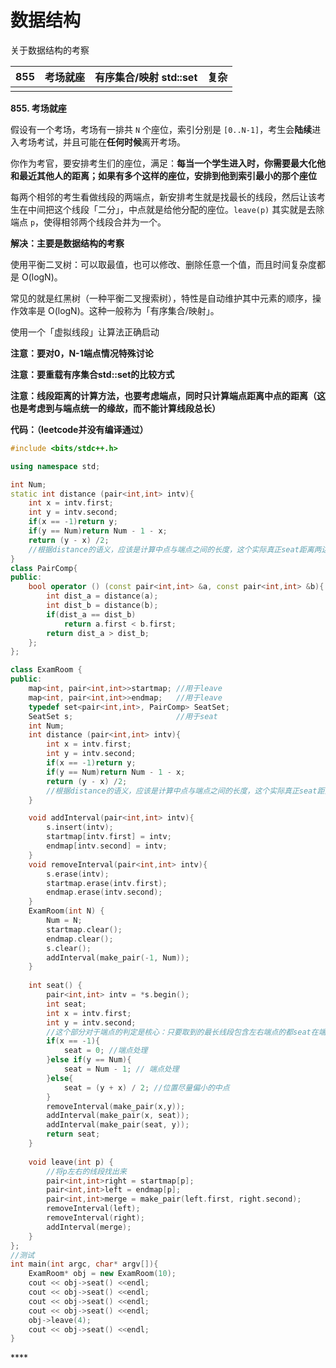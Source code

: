 # 数据结构

关于数据结构的考察

| 855 | 考场就座 | 有序集合/映射 std::set | 复杂 |
| :--- | :--- | :--- | :--- |
|  |  |  |  |

**855. 考场就座**

假设有一个考场，考场有一排共 `N` 个座位，索引分别是 `[0..N-1]`，考生会**陆续**进入考场考试，并且可能在**任何时候**离开考场。

你作为考官，要安排考生们的座位，满足：**每当一个学生进入时，你需要最大化他和最近其他人的距离；如果有多个这样的座位，安排到他到索引最小的那个座位**

每两个相邻的考生看做线段的两端点，新安排考生就是找最长的线段，然后让该考生在中间把这个线段「二分」，中点就是给他分配的座位。`leave(p)` 其实就是去除端点 `p`，使得相邻两个线段合并为一个。

**解决：主要是数据结构的考察**

使用平衡二叉树：可以取最值，也可以修改、删除任意一个值，而且时间复杂度都是 O\(logN\)。

常见的就是红黑树（一种平衡二叉搜索树），特性是自动维护其中元素的顺序，操作效率是 O\(logN\)。这种一般称为「有序集合/映射」。

使用一个「虚拟线段」让算法正确启动

**注意：要对0，N-1端点情况特殊讨论**

**注意：要重载有序集合std::set的比较方式**

**注意：线段距离的计算方法，也要考虑端点，同时只计算端点距离中点的距离（这也是考虑到与端点统一的缘故，而不能计算线段总长）**

**代码：（leetcode并没有编译通过）**

```cpp
#include <bits/stdc++.h>

using namespace std;

int Num;
static int distance (pair<int,int> intv){
    int x = intv.first;
    int y = intv.second;
    if(x == -1)return y;
    if(y == Num)return Num - 1 - x;
    return (y - x) /2;
    //根据distance的语义，应该是计算中点与端点之间的长度，这个实际真正seat距离两边的长度，根据原则肯定是取小的一个
}
class PairComp{
public:
    bool operator () (const pair<int,int> &a, const pair<int,int> &b){
        int dist_a = distance(a);
        int dist_b = distance(b);
        if(dist_a == dist_b)
            return a.first < b.first;
        return dist_a > dist_b;
    };
};

class ExamRoom {
public:
    map<int, pair<int,int>>startmap; //用于leave
    map<int, pair<int,int>>endmap;   //用于leave
    typedef set<pair<int,int>, PairComp> SeatSet; 
    SeatSet s;                       //用于seat
    int Num;
    int distance (pair<int,int> intv){
        int x = intv.first;
        int y = intv.second;
        if(x == -1)return y;
        if(y == Num)return Num - 1 - x;
        return (y - x) /2;
        //根据distance的语义，应该是计算中点与端点之间的长度，这个实际真正seat距离两边的长度，根据原则肯定是取小的一个
    }

    void addInterval(pair<int,int> intv){
        s.insert(intv);
        startmap[intv.first] = intv;
        endmap[intv.second] = intv;
    }
    void removeInterval(pair<int,int> intv){
        s.erase(intv);
        startmap.erase(intv.first);
        endmap.erase(intv.second);
    }
    ExamRoom(int N) {
        Num = N;
        startmap.clear();
        endmap.clear();
        s.clear();
        addInterval(make_pair(-1, Num));
    }
    
    int seat() {
        pair<int,int> intv = *s.begin();
        int seat;
        int x = intv.first;
        int y = intv.second;
        //这个部分对于端点的判定是核心：只要取到的最长线段包含左右端点的都seat在端点上，而且优先小的之后再大的
        if(x == -1){
            seat = 0; //端点处理
        }else if(y == Num){
            seat = Num - 1; // 端点处理
        }else{
            seat = (y + x) / 2; //位置尽量偏小的中点
        }
        removeInterval(make_pair(x,y));
        addInterval(make_pair(x, seat));
        addInterval(make_pair(seat, y));
        return seat;
    }
    
    void leave(int p) {
        //将p左右的线段找出来
        pair<int,int>right = startmap[p];
        pair<int,int>left = endmap[p];
        pair<int,int>merge = make_pair(left.first, right.second);
        removeInterval(left);
        removeInterval(right);
        addInterval(merge);
    }
};
//测试
int main(int argc, char* argv[]){
    ExamRoom* obj = new ExamRoom(10);
    cout << obj->seat() <<endl;
    cout << obj->seat() <<endl;
    cout << obj->seat() <<endl;
    cout << obj->seat() <<endl;
    obj->leave(4);
    cout << obj->seat() <<endl;
}

```

\*\*\*\*

